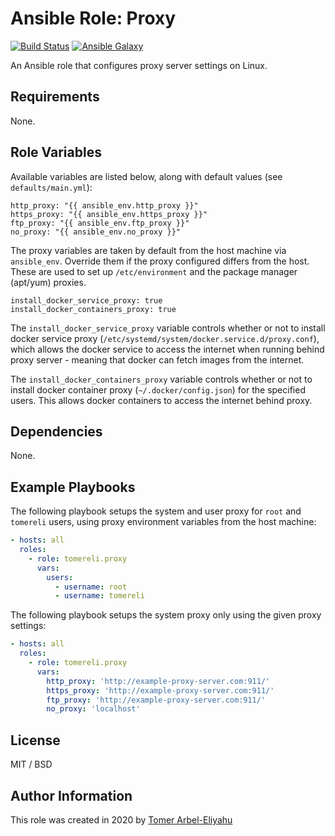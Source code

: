 # Ansible Role: Proxy

[![Build Status](https://travis-ci.org/tomereli/ansible-role-proxy.svg?branch=master)](https://travis-ci.org/tomereli/ansible-role-proxy)
[![Ansible Galaxy](http://img.shields.io/badge/galaxy-tomereli.proxy-660198.svg)](https://galaxy.ansible.com/tomereli/proxy/)

An Ansible role that configures proxy server settings on Linux.

## Requirements

None.

## Role Variables

Available variables are listed below, along with default values (see `defaults/main.yml`):
    
    http_proxy: "{{ ansible_env.http_proxy }}"
    https_proxy: "{{ ansible_env.https_proxy }}"
    ftp_proxy: "{{ ansible_env.ftp_proxy }}"
    no_proxy: "{{ ansible_env.no_proxy }}"

The proxy variables are taken by default from the host machine via `ansible_env`. Override them if the proxy configured differs from the host. These are used to set up `/etc/environment` and the package manager (apt/yum) proxies.

    install_docker_service_proxy: true
    install_docker_containers_proxy: true

The `install_docker_service_proxy` variable controls whether or not to install docker service proxy (`/etc/systemd/system/docker.service.d/proxy.conf`), which allows the docker service to access the internet when running behind proxy server - meaning that docker can fetch images from the internet.

The `install_docker_containers_proxy` variable controls whether or not to install docker container proxy (`~/.docker/config.json`) for the specified users. This allows docker containers to access the internet behind proxy.

## Dependencies

None.

## Example Playbooks

The following playbook setups the system and user proxy for `root` and `tomereli` users, using proxy environment variables from the host machine:

```yaml
- hosts: all
  roles:
    - role: tomereli.proxy
      vars:
        users:
          - username: root
          - username: tomereli
```

The following playbook setups the system proxy only using the given proxy settings:

```yaml
- hosts: all
  roles:
    - role: tomereli.proxy
      vars:
        http_proxy: 'http://example-proxy-server.com:911/'
        https_proxy: 'http://example-proxy-server.com:911/'
        ftp_proxy: 'http://example-proxy-server.com:911/'
        no_proxy: 'localhost'
```

## License

MIT / BSD

## Author Information

This role was created in 2020 by [Tomer Arbel-Eliyahu](https://github.com/tomereli)
